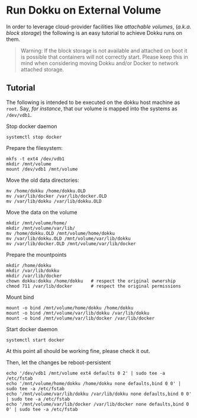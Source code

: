 # Run Dokku on External Volume

In order to leverage cloud-provider facilities like _attachable volumes_, (_a.k.a. block storage_)
the following is an easy tutorial to achieve Dokku runs on them.

> Warning: If the block storage is not available and attached on boot it is possible that containers will not correctly start. Please keep this in mind when considering moving Dokku and/or Docker to network attached storage.

## Tutorial

The following is intended to be executed on the dokku host machine as `root`.
Say, _for instance_, that our volume is mapped into the systems as `/dev/vdb1`.

Stop docker daemon

```shell
systemctl stop docker
```

Prepare the filesystem:

```shell
mkfs -t ext4 /dev/vdb1
mkdir /mnt/volume
mount /dev/vdb1 /mnt/volume
```

Move the old data directories:

```shell
mv /home/dokku /home/dokku.OLD
mv /var/lib/docker /var/lib/docker.OLD
mv /var/lib/dokku /var/lib/dokku.OLD
```

Move the data on the volume

```shell
mkdir /mnt/volume/home/
mkdir /mnt/volume/var/lib/
mv /home/dokku.OLD /mnt/volume/home/dokku
mv /var/lib/dokku.OLD /mnt/volume/var/lib/dokku
mv /var/lib/docker.OLD /mnt/volume/var/lib/docker
```

Prepare the mountpoints

```shell
mkdir /home/dokku
mkdir /var/lib/dokku
mkdir /var/lib/docker
chown dokku:dokku /home/dokku   # respect the original ownership
chmod 711 /var/lib/docker       # respect the original permissions
```

Mount bind

```shell
mount -o bind /mnt/volume/home/dokku /home/dokku
mount -o bind /mnt/volume/var/lib/dokku /var/lib/dokku
mount -o bind /mnt/volume/var/lib/docker /var/lib/docker
```

Start docker daemon

```shell
systemctl start docker
```

At this point all should be working fine, please check it out.

Then, let the changes be reboot-persistent

```shell
echo '/dev/vdb1 /mnt/volume ext4 defaults 0 2' | sudo tee -a /etc/fstab
echo '/mnt/volume/home/dokku /home/dokku none defaults,bind 0 0' | sudo tee -a /etc/fstab
echo '/mnt/volume/var/lib/dokku /var/lib/dokku none defaults,bind 0 0' | sudo tee -a /etc/fstab
echo '/mnt/volume/var/lib/docker /var/lib/docker none defaults,bind 0 0' | sudo tee -a /etc/fstab
```
